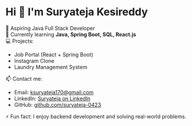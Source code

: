 # Hi 👋 I'm Suryateja Kesireddy

🎯 Aspiring Java Full Stack Developer  
🌱 Currently learning **Java, Spring Boot, SQL, React.js**  
💻 Projects:
- Job Portal (React + Spring Boot)
- Instagram Clone
- Laundry Management System

📫 Contact me:
- Email: ksuryateja170@gmail.com
- LinkedIn: [Suryateja on LinkedIn](https://www.linkedin.com/in/suryateja-kesireddy-881367278/)
- GitHub: [github.com/suryateja-0423](https://github.com/suryateja-kesireddy)

⚡ Fun fact: I enjoy backend development and solving real-world problems.
